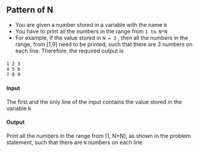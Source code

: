 ## **Pattern of N**
- You are given a number stored in a variable with the name ```N```
- You have to print all the numbers in the range from ```1 to N*N```
- For example, if the value stored in ```N = 3``` , then all the numbers in the range, from [1,9] need to be printed, such that there are 3 numbers on each line. Therefore, the required output is
####
    1 2 3
    4 5 6 
    7 8 9

#### **Input**
The first and the only line of the input contains the value stored in the variable ```N```

#### **Output**
Print all the numbers in the range from [1, N*N], as shown in the problem statement, such that there are ```N``` numbers on each line
